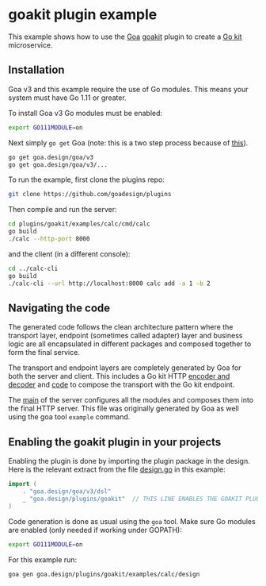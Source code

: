 # goakit plugin example

This example shows how to use the [Goa](https://goa.design) [goakit](https://github.com/goadesign/plugins/tree/master/goakit)
plugin to create a [Go kit](http://gokit.io) microservice.

## Installation

Goa v3 and this example require the use of Go modules. This means your system must have Go 1.11 or greater.

To install Goa v3 Go modules must be enabled:

```bash
export GO111MODULE=on
```

Next simply `go get` Goa (note: this is a two step process because of [this](https://github.com/golang/go/issues/27215)).

```bash
go get goa.design/goa/v3
go get goa.design/goa/v3/...
```

To run the example, first clone the plugins repo:

```bash
git clone https://github.com/goadesign/plugins
```

Then compile and run the server:

```bash
cd plugins/goakit/examples/calc/cmd/calc
go build
./calc --http-port 8000
```

and the client (in a different console):

```bash
cd ../calc-cli
go build
./calc-cli --url http://localhost:8000 calc add -a 1 -b 2 
```

## Navigating the code

The generated code follows the clean architecture pattern where the transport layer, endpoint (sometimes called adapter) layer
and business logic are all encapsulated in different packages and composed together to form the final service.

The transport and endpoint layers are completely generated by Goa for both the server and client. This includes a Go kit HTTP
[encoder and decoder](https://github.com/goadesign/plugins/blob/master/goakit/examples/calc/gen/http/calc/kitserver/encode_decode.go)
and [code](https://github.com/goadesign/plugins/blob/master/goakit/examples/calc/gen/http/calc/server/server.go#L45)
to compose the transport with the Go kit endpoint.

The [main](https://github.com/goadesign/plugins/blob/master/goakit/examples/calc/cmd/calc/main.go)
of the server configures all the modules and composes them into the final HTTP server. This file was originally generated by
Goa as well using the goa tool `example` command.

## Enabling the goakit plugin in your projects

Enabling the plugin is done by importing the plugin package in the design. Here is the relevant extract from the file
[design.go](https://github.com/goadesign/plugins/blob/master/goakit/examples/calc/design/design.go#L5) in this example:

```go
import (
	. "goa.design/goa/v3/dsl"
	_ "goa.design/plugins/goakit"  // THIS LINE ENABLES THE GOAKIT PLUGIN
)
```

Code generation is done as usual using the `goa` tool.
Make sure Go modules are enabled (only needed if working under GOPATH):

```bash
export GO111MODULE=on
```

For this example run:

```bash
goa gen goa.design/plugins/goakit/examples/calc/design
```

